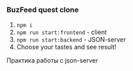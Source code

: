 
### BuzFeed quest clone
1. `npm i`
2. `npm run start:frontend` - client
3. `npm run start:backend` - JSON-server
4. Choose your tastes and see result!

Практика работы с json-server